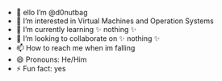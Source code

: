 - 👋 ello I’m @d0nutbag
- 👀 I’m interested in Virtual Machines and Operation Systems
- 🌱 I’m currently learning ✨ nothing ✨
- 💞️ I’m looking to collaborate on ✨ nothing ✨
- 📫 How to reach me when im falling
- 😄 Pronouns: He/Him
- ⚡ Fun fact: yes

<!---
d0nutbag/d0nutbag is a ✨ special ✨ repository because its `README.md` (this file) appears on your GitHub profile.
You can click the Preview link to take a look at your changes.
--->
